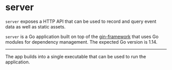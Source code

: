 # server

`server` exposes a HTTP API that can be used to record and query event data as well as static assets.

`server` is a Go application built on top of the [gin-framework][] that uses Go modules for dependency management. The expected Go version is 1.14.

[gin-framework]: https://github.com/gin-gonic/gin

---

The app builds into a single executable that can be used to run the application.

